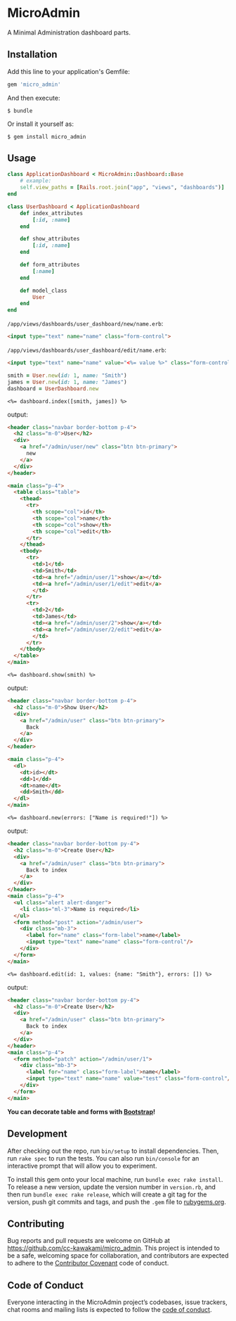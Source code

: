 # MicroAdmin

A Minimal Administration dashboard parts.

## Installation

Add this line to your application's Gemfile:

```ruby
gem 'micro_admin'
```

And then execute:

    $ bundle

Or install it yourself as:

    $ gem install micro_admin

## Usage

```ruby
class ApplicationDashboard < MicroAdmin::Dashboard::Base
    # example:
    self.view_paths = [Rails.root.join("app", "views", "dashboards")]
end
```

```ruby
class UserDashboard < ApplicationDashboard
    def index_attributes
        [:id, :name]
    end

    def show_attributes
        [:id, :name]
    end

    def form_attributes
        [:name]
    end

    def model_class
        User
    end
end
```

`/app/views/dashboards/user_dashboard/new/name.erb`:

```html
<input type="text" name="name" class="form-control">
```

`/app/views/dashboards/user_dashboard/edit/name.erb`:

```html
<input type="text" name="name" value="<%= value %>" class="form-control">
```

```ruby
smith = User.new(id: 1, name: "Smith")
james = User.new(id: 1, name: "James")
dashboard = UserDashboard.new
```

```erb
<%= dashboard.index([smith, james]) %>
```

output:
```html
<header class="navbar border-bottom p-4">
  <h2 class="m-0">User</h2>
  <div>
    <a href="/admin/user/new" class="btn btn-primary">
      new
    </a>
  </div>
</header>

<main class="p-4">
  <table class="table">
    <thead>
      <tr>
        <th scope="col">id</th>
        <th scope="col">name</th>
        <th scope="col">show</th>
        <th scope="col">edit</th>
      </tr>
    </thead>
    <tbody>
      <tr>
        <td>1</td>
        <td>Smith</td>
        <td><a href="/admin/user/1">show</a></td>
        <td><a href="/admin/user/1/edit">edit</a>
        </td>
      </tr>
      <tr>
        <td>2</td>
        <td>James</td>
        <td><a href="/admin/user/2">show</a></td>
        <td><a href="/admin/user/2/edit">edit</a>
        </td>
      </tr>
    </tbody>
  </table>
</main>
```


```erb
<%= dashboard.show(smith) %>
```

output:

```html
<header class="navbar border-bottom p-4">
  <h2 class="m-0">Show User</h2>
  <div>
    <a href="/admin/user" class="btn btn-primary">
      Back
    </a>
  </div>
</header>

<main class="p-4">
  <dl>
    <dt>id></dt>
    <dd>1</dd>
    <dt>name</dt>
    <dd>Smith</dd>
  </dl>
</main>
```

```erb
<%= dashboard.new(errors: ["Name is required!"]) %>
```

output:
```html
<header class="navbar border-bottom py-4">
  <h2 class="m-0">Create User</h2>
  <div>
    <a href="/admin/user" class="btn btn-primary">
      Back to index
    </a>
  </div>
</header>
<main class="p-4">
  <ul class="alert alert-danger">
    <li class="ml-3">Name is required</li>
  </ul>
  <form method="post" action="/admin/user">
    <div class="mb-3">
      <label for="name" class="form-label">name</label>
      <input type="text" name="name" class="form-control"/>
    </div>
  </form>
</main>
```

```erb
<%= dashboard.edit(id: 1, values: {name: "Smith"}, errors: []) %>
```

output:
```html
<header class="navbar border-bottom py-4">
  <h2 class="m-0">Create User</h2>
  <div>
    <a href="/admin/user" class="btn btn-primary">
      Back to index
    </a>
  </div>
</header>
<main class="p-4">
  <form method="patch" action="/admin/user/1">
    <div class="mb-3">
      <label for="name" class="form-label">name</label>
      <input type="text" name="name" value="test" class="form-control"/>
    </div>
  </form>
</main>
```

**You can decorate table and forms with [Bootstrap](https://getbootstrap.com/docs/5.0/getting-started/download/)!**

## Development

After checking out the repo, run `bin/setup` to install dependencies. Then, run `rake spec` to run the tests. You can also run `bin/console` for an interactive prompt that will allow you to experiment.

To install this gem onto your local machine, run `bundle exec rake install`. To release a new version, update the version number in `version.rb`, and then run `bundle exec rake release`, which will create a git tag for the version, push git commits and tags, and push the `.gem` file to [rubygems.org](https://rubygems.org).

## Contributing

Bug reports and pull requests are welcome on GitHub at https://github.com/cc-kawakami/micro_admin. This project is intended to be a safe, welcoming space for collaboration, and contributors are expected to adhere to the [Contributor Covenant](http://contributor-covenant.org) code of conduct.

## Code of Conduct

Everyone interacting in the MicroAdmin project’s codebases, issue trackers, chat rooms and mailing lists is expected to follow the [code of conduct](https://github.com/cc-kawakami/micro_admin/blob/master/CODE_OF_CONDUCT.md).
